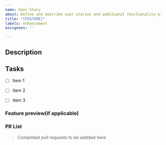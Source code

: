 ```yaml
---
name: User Story
about: Define and describe user stories and additional functionality with task list
title: "[FEATURE]"
labels: enhancement
assignees: ''

---
```


## Description 


## Tasks 
- [ ] Item 1
- [ ] Item 2
- [ ] Item 3


### Feature preview(if applicable)

### PR List
> Completed pull requests to be addded here
